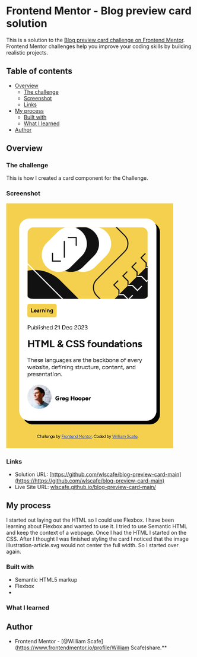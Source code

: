# Frontend Mentor - Blog preview card solution

This is a solution to the [Blog preview card challenge on Frontend Mentor](https://www.frontendmentor.io/challenges/blog-preview-card-ckPaj01IcS). Frontend Mentor challenges help you improve your coding skills by building realistic projects.

## Table of contents

- [Overview](#overview)
  - [The challenge](#the-challenge)
  - [Screenshot](#screenshot)
  - [Links](#links)
- [My process](#my-process)
  - [Built with](#built-with)
  - [What I learned](#what-i-learned)
- [Author](#author)


## Overview

### The challenge

This is how I created a card component for the Challenge.

### Screenshot

![Screenshot 2025-09-03 at 09-52-10 Frontend Mentor Blog preview Card.png](./assets/images/Screenshot%202025-09-03%20at%2009-52-10%20Frontend%20Mentor%20Blog%20preview%20card.png)

### Links

- Solution URL: [https://github.com/wlscafe/blog-preview-card-main](https://https://github.com/wlscafe/blog-preview-card-main)
- Live Site URL: [wlscafe.github.io/blog-preview-card-main/](https://wlscafe.github.io/blog-preview-card-main/)

## My process

  I started out laying out the HTML so I could use Flexbox. I have been learning about Flexbox and wanted to use it.
  I tried to use Semantic HTML and keep the context of a webpage.
  Once I had the HTML I started on the CSS. After I thought I was finished styling the card I noticed that the image illustration-article.svg would not center the full width. So I started over again.

### Built with

- Semantic HTML5 markup
- Flexbox
-

### What I learned



## Author

- Frontend Mentor - [@William Scafe](https://www.frontendmentor.io/profile/William Scafe)share.**


